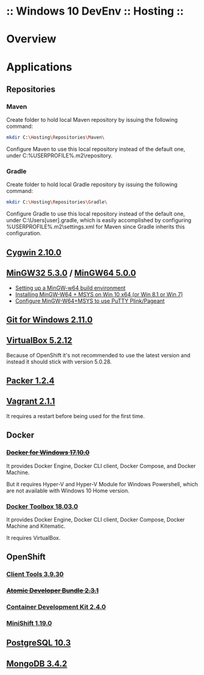 ﻿:: Windows 10 DevEnv :: Hosting ::
==================================

# Overview

# Applications

## Repositories

### Maven

Create folder to hold local Maven repository by issuing the following command:

```bash
mkdir C:\Hosting\Repositories\Maven\
```

Configure Maven to use this local repository instead of the default one, under C:%USERPROFILE%\.m2\repository\.

### Gradle

Create folder to hold local Gradle repository by issuing the following command:

```bash
mkdir C:\Hosting\Repositories\Gradle\
```

Configure Gradle to use this local repository instead of the default one, under C:\Users\[user]\.gradle\, which is easily accomplished by configuring %USERPROFILE%\.m2\settings.xml for Maven since Gradle inherits this configuration.

## [Cygwin 2.10.0](https://www.cygwin.com/)

## [MinGW32 5.3.0](http://www.mingw.org/) / [MinGW64 5.0.0](https://mingw-w64.org/)

- [Setting up a MinGW-w64 build environment](http://ascend4.org/Setting_up_a_MinGW-w64_build_environment)
- [Installing MinGW-W64 + MSYS on Win 10 x64 (or Win 8.1 or Win 7)](http://rperki.blogspot.co.uk/2015/05/installing-mingw-w64-msys-on-win-81-x64.html)
- [Configure MinGW-W64+MSYS to use PuTTY Plink/Pageant](https://rperki.blogspot.co.uk/2014/09/configure-mingw-w64msys-to-use-putty.html)

## [Git for Windows 2.11.0](https://git-for-windows.github.io/)

## [VirtualBox 5.2.12](https://www.virtualbox.org/)

Because of OpenShift it's not recommended to use the latest version and instead it should stick with version 5.0.28.

## [Packer 1.2.4](https://www.packer.io/)

## [Vagrant 2.1.1](https://www.vagrantup.com/)

It requires a restart before being used for the first time.

## Docker

### ~~[Docker for Windows 17.10.0](https://docs.docker.com/docker-for-windows/)~~

It provides Docker Engine, Docker CLI client, Docker Compose, and Docker Machine.

But it requires Hyper-V and Hyper-V Module for Windows Powershell, which are not available with Windows 10 Home version.

### [Docker Toolbox 18.03.0](https://www.docker.com/products/docker-toolbox)

It provides Docker Engine, Docker CLI client, Docker Compose, Docker Machine and Kitematic.

It requires VirtualBox.

## OpenShift

### [Client Tools 3.9.30](https://github.com/openshift/origin)

### ~~[Atomic Developer Bundle 2.3.1](https://github.com/projectatomic/adb-atomic-developer-bundle)~~

### [Container Development Kit 2.4.0](https://developers.redhat.com/products/cdk/overview/)

### [MiniShift 1.19.0](https://github.com/minishift/minishift)

## [PostgreSQL 10.3](https://www.postgresql.org/)

## [MongoDB 3.4.2](https://www.mongodb.com/)
